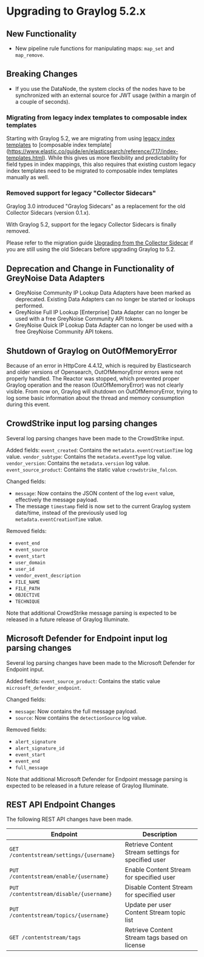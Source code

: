 Upgrading to Graylog 5.2.x
==========================

## New Functionality

- New pipeline rule functions for manipulating maps: `map_set` and `map_remove`.

## Breaking Changes
- If you use the DataNode, the system clocks of the nodes have to be synchronized with an external source for JWT usage (within a margin of a couple of seconds).

### Migrating from legacy index templates to composable index templates

Starting with Graylog 5.2, we are migrating from using [legacy index templates](https://www.elastic.co/guide/en/elasticsearch/reference/7.17/indices-templates-v1.html) to [composable index template]
(https://www.elastic.co/guide/en/elasticsearch/reference/7.17/index-templates.html). While this gives us more flexibility and predictability for field types in index mappings, this also requires that existing custom legacy index templates need to be migrated to composable index templates manually as well.

### Removed support for legacy "Collector Sidecars"

Graylog 3.0 introduced "Graylog Sidecars" as a replacement for the old Collector Sidecars (version 0.1.x).

With Graylog 5.2, support for the legacy Collector Sidecars is finally removed.

Please refer to the migration guide [Upgrading from the Collector Sidecar](https://archivedocs.graylog.org/en/3.3/pages/sidecar.html#upgrading-from-the-collector-sidecar) if you are still using the old Sidecars before upgrading Graylog to 5.2.

## Deprecation and Change in Functionality of GreyNoise Data Adapters

- GreyNoise Community IP Lookup Data Adapters have been marked as deprecated. Existing Data Adapters can no longer be
  started or lookups performed.
- GreyNoise Full IP Lookup [Enterprise] Data Adapter can no longer be used with a free GreyNoise Community API tokens.
- GreyNoise Quick IP Lookup Data Adapter can no longer be used with a free GreyNoise Community API tokens.

## Shutdown of Graylog on OutOfMemoryError
Because of an error in HttpCore 4.4.12, which is required by Elasticsearch and older versions of Opensearch, OutOfMemoryError errors were not properly handled.
The Reactor was stopped, which prevented proper Graylog operation and the reason (OutOfMemoryError) was not clearly visible.
From now on, Graylog will shutdown on OutOfMemoryError, trying to log some basic information about the thread and memory consumption during this event.

## CrowdStrike input log parsing changes

Several log parsing changes have been made to the CrowdStrike input.

Added fields:
`event_created`: Contains the `metadata.eventCreationTime` log value.
`vendor_subtype`: Contains the `metadata.eventType` log value.
`vendor_version`: Contains the `metadata.version` log value.
`event_source_product`: Contains the static value `crowdstrike_falcon`.

Changed fields:
- `message`: Now contains the JSON content of the log `event` value, effectively the message payload.
- The message `timestamp` field is now set to the current Graylog system date/time, instead of the previously used log `metadata.eventCreationTime` value.

Removed fields:
- `event_end`
- `event_source`
- `event_start`
- `user_domain`
- `user_id`
- `vendor_event_description`
- `FILE_NAME`
- `FILE_PATH`
- `OBJECTIVE`
- `TECHNIQUE`

Note that additional CrowdStrike message parsing is expected to be released in a future release of Graylog Illuminate.

## Microsoft Defender for Endpoint input log parsing changes

Several log parsing changes have been made to the Microsoft Defender for Endpoint input.

Added fields:
`event_source_product`: Contains the static value `microsoft_defender_endpoint`.

Changed fields:
- `message`: Now contains the full message payload.
- `source`: Now contains the `detectionSource` log value.

Removed fields:
- `alert_signature`
- `alert_signature_id`
- `event_start`
- `event_end`
- `full_message`

Note that additional Microsoft Defender for Endpoint message parsing is expected to be released in a future release of
Graylog Illuminate.

## REST API Endpoint Changes
The following REST API changes have been made.

| Endpoint                                 | Description                                         |
|------------------------------------------|-----------------------------------------------------|
| `GET /contentstream/settings/{username}` | Retrieve Content Stream settings for specified user |
| `PUT /contentstream/enable/{username}`   | Enable Content Stream for specified user            |
| `PUT /contentstream/disable/{username}`  | Disable Content Stream for specified user           |
| `PUT /contentstream/topics/{username}`   | Update per user Content Stream topic list           |
| `GET /contentstream/tags`                | Retrieve Content Stream tags based on license       |



